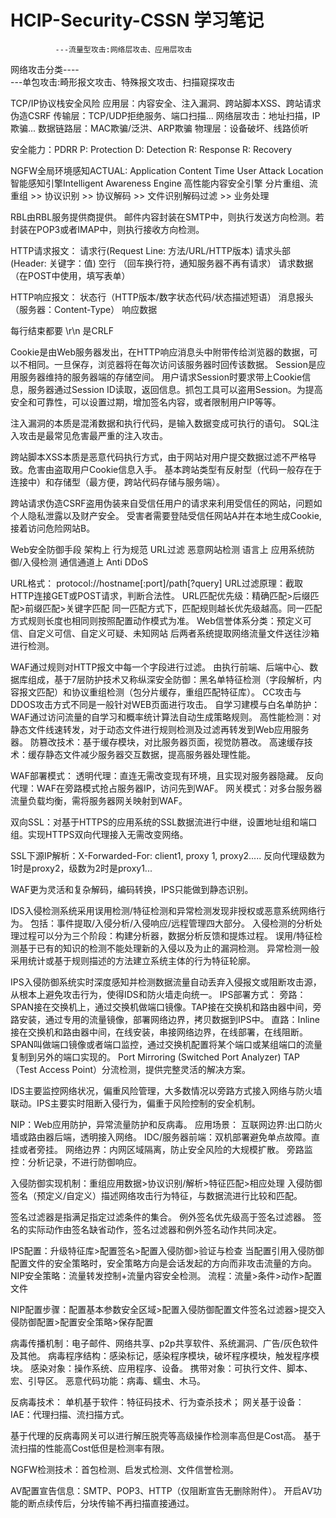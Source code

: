 # HCIP-Security-CSSN 学习笔记


              ---流量型攻击:网络层攻击、应用层攻击
网络攻击分类----               
              ---单包攻击:畸形报文攻击、特殊报文攻击、扫描窥探攻击

TCP/IP协议栈安全风险
应用层：内容安全、注入漏洞、跨站脚本XSS、跨站请求伪造CSRF
传输层：TCP/UDP拒绝服务、端口扫描...
网络层攻击：地址扫描，IP欺骗...
数据链路层：MAC欺骗/泛洪、ARP欺骗
物理层：设备破坏、线路侦听

安全能力：PDRR  P: Protection D: Detection R: Response R: Recovery

NGFW全局环境感知ACTUAL: Application Content Time User Attack Location
智能感知引擎Intelligent Awareness Engine 高性能内容安全引擎
分片重组、流重组 >> 协议识别 >> 协议解码 >> 文件识别解码过滤 >> 业务处理

RBL由RBL服务提供商提供。
邮件内容封装在SMTP中，则执行发送方向检测。若封装在POP3或者IMAP中，则执行接收方向检测。

HTTP请求报文：
请求行(Request Line: 方法/URL/HTTP版本)
请求头部(Header: 关键字：值)
空行 （回车换行符，通知服务器不再有请求）
请求数据（在POST中使用，填写表单）

HTTP响应报文：
状态行（HTTP版本/数字状态代码/状态描述短语）
消息报头（服务器：Content-Type）
响应数据

每行结束都要 \r\n 是CRLF

Cookie是由Web服务器发出，在HTTP响应消息头中附带传给浏览器的数据，可以不相同。一旦保存，浏览器将在每次访问该服务器时回传该数据。
Session是应用服务器维持的服务器端的存储空间。
用户请求Session时要求带上Cookie信息，服务器通过Session ID读取，返回信息。抓包工具可以盗用Session。为提高安全和可靠性，可以设置过期，增加签名内容，或者限制用户IP等等。

注入漏洞的本质是混淆数据和执行代码，是输入数据变成可执行的语句。
SQL注入攻击是最常见危害最严重的注入攻击。

跨站脚本XSS本质是恶意代码执行方式，由于网站对用户提交数据过滤不严格导致。危害由盗取用户Cookie信息入手。
基本跨站类型有反射型（代码一般存在于连接中）和存储型（最方便，跨站代码存储与服务端）。

跨站请求伪造CSRF盗用伪装来自受信任用户的请求来利用受信任的网站，问题如个人隐私泄露以及财产安全。
受害者需要登陆受信任网站A并在本地生成Cookie,接着访问危险网站B。

Web安全防御手段
架构上 行为规范 URL过滤 恶意网站检测
语言上 应用系统防御/入侵检测
通信通道上 Anti DDoS

URL格式： protocol://hostname[:port]/path[?query]
URL过滤原理：截取HTTP连接GET或POST请求，判断合法性。
URL匹配优先级：精确匹配>后缀匹配>前缀匹配>关键字匹配
同一匹配方式下，匹配规则越长优先级越高。同一匹配方式规则长度也相同则按照配置动作模式为准。
Web信誉体系分类：预定义可信、自定义可信、自定义可疑、未知网站
后两者系统提取网络流量文件送往沙箱进行检测。

WAF通过规则对HTTP报文中每一个字段进行过滤。
由执行前端、后端中心、数据库组成，基于7层防护技术又称纵深安全防御：黑名单特征检测（字段解析，内容报文匹配）和协议重组检测（包分片缓存，重组匹配特征库）。
CC攻击与DDOS攻击方式不同是一般针对WEB页面进行攻击。
自学习建模与白名单防护： WAF通过访问流量的自学习和概率统计算法自动生成策略规则。
高性能检测：对静态文件线速转发，对于动态文件进行规则检测及过滤再转发到Web应用服务器。
防篡改技术：基于缓存模块，对比服务器页面，视觉防篡改。
高速缓存技术：缓存静态文件减少服务器交互数据，提高服务器处理性能。

WAF部署模式：
透明代理：直连无需改变现有环境，且实现对服务器隐藏。
反向代理：WAF在旁路模式抢占服务器IP，访问先到WAF。
网关模式：对多台服务器流量负载均衡，需将服务器网关映射到WAF。

双向SSL：对基于HTTPS的应用系统的SSL数据流进行中继，设置地址组和端口组。实现HTTPS双向代理接入无需改变网络。

SSL下源IP解析：X-Forwarded-For: client1, proxy 1, proxy2..... 反向代理级数为1时是proxy2，级数为2时是proxy1...

WAF更为灵活和复杂解码，编码转换，IPS只能做到静态识别。

IDS入侵检测系统采用误用检测/特征检测和异常检测发现非授权或恶意系统网络行为。 包括：事件提取/入侵分析/入侵响应/远程管理四大部分。
入侵检测的分析处理过程可以分为三个阶段：构建分析器，数据分析反馈和提炼过程。
误用/特征检测基于已有的知识的检测不能处理新的入侵以及为止的漏洞检测。
异常检测一般采用统计或基于规则描述的方法建立系统主体的行为特征轮廓。

IPS入侵防御系统实时深度感知并检测数据流量自动丢弃入侵报文或阻断攻击源，从根本上避免攻击行为，使得IDS和防火墙走向统一。
IPS部署方式：
旁路：SPAN接在交换机上，通过交换机做端口镜像。TAP接在交换机和路由器中间，旁路安装，通过专用的流量镜像，部署网络边界，拷贝数据到IPS中。
直路：Inline接在交换机和路由器中间，在线安装，串接网络边界，在线部署，在线阻断。
SPAN叫做端口镜像或者端口监控，通过交换机配置将某个端口或某组端口的流量复制到另外的端口实现的。 Port Mirroring (Switched Port Analyzer)
TAP （Test Access Point）分流检测，提供完整灵活的解决方案。

IDS主要监控网络状况，偏重风险管理，大多数情况以旁路方式接入网络与防火墙联动。IPS主要实时阻断入侵行为，偏重于风险控制的安全机制。

NIP：Web应用防护，异常流量防护和反病毒。
应用场景：
互联网边界:出口防火墙或路由器后端，透明接入网络。
IDC/服务器前端：双机部署避免单点故障。直挂或者旁挂。
网络边界：内网区域隔离，防止安全风险的大规模扩散。
旁路监控：分析记录，不进行防御响应。

入侵防御实现机制：重组应用数据>协议识别/解析>特征匹配>相应处理
入侵防御签名（预定义/自定义）描述网络攻击行为特征，与数据流进行比较和匹配。

签名过滤器是指满足指定过滤条件的集合。
例外签名优先级高于签名过滤器。
签名的实际动作由签名缺省动作，签名过滤器和例外签名动作共同决定。

IPS配置：升级特征库>配置签名>配置入侵防御>验证与检查
当配置引用入侵防御配置文件的安全策略时，安全策略方向是会话发起的方向而非攻击流量的方向。
NIP安全策略：流量转发控制+流量内容安全检测。
流程：流量>条件>动作>配置文件

NIP配置步骤：配置基本参数安全区域>配置入侵防御配置文件签名过滤器>提交入侵防御配置>配置安全策略>保存配置

病毒传播机制：电子邮件、网络共享、p2p共享软件、系统漏洞、广告/灰色软件及其他。
病毒程序结构：感染标记，感染程序模块，破坏程序模块，触发程序模块。
感染对象：操作系统、应用程序、设备。
携带对象：可执行文件、脚本、宏、引导区。
恶意代码功能：病毒、蠕虫、木马。

反病毒技术：
单机基于软件：特征码技术、行为查杀技术；
网关基于设备：IAE：代理扫描、流扫描方式。

基于代理的反病毒网关可以进行解压脱壳等高级操作检测率高但是Cost高。
基于流扫描的性能高Cost低但是检测率有限。

NGFW检测技术：首包检测、启发式检测、文件信誉检测。

AV配置宣告信息：SMTP、POP3、HTTP（仅阻断宣告无删除附件）。
开启AV功能的断点续传后，分块传输不再扫描直接通过。

